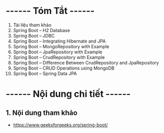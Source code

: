 # **------ Tóm Tắt ------**
1. Tài liệu tham khảo
2. Spring Boot – H2 Database
3. Spring Boot – JDBC
4. Spring Boot – Integrating Hibernate and JPA
5. Spring Boot – MongoRepository with Example
6. Spring Boot – JpaRepository with Example
7. Spring Boot – CrudRepository with Example
8. Spring Boot – Difference Between CrudRepository and JpaRepository
9. Spring Boot – CRUD Operations using MongoDB
10. Spring Boot – Spring Data JPA


# **------ Nội dung chi tiết ------**

## 1. Nội dung tham khảo
- https://www.geeksforgeeks.org/spring-boot/

## 
